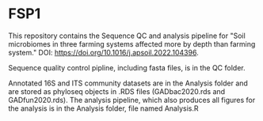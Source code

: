 # FSP1
This repository contains the Sequence QC and analysis pipeline for "Soil microbiomes in three farming systems affected more by depth than farming system." DOI: https://doi.org/10.1016/j.apsoil.2022.104396. 

Sequence quality control pipline, including fasta files, is in the QC folder.

Annotated 16S and ITS community datasets are in the Analysis folder and are stored as phyloseq objects in .RDS files (GADbac2020.rds and GADfun2020.rds). 
The analysis pipeline, which also produces all figures for the analysis is in the Analysis folder, file named Analysis.R
